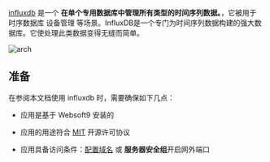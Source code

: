 [influxdb](https://www.influxdata.com/) 是一个 **在单个专用数据库中管理所有类型的时间序列数据。**，它被用于 时序数据库 设备管理  等场景。InfluxDB是一个专门为时间序列数据构建的强大数据库。它使处理此类数据变得无缝而简单。


![arch](https://libs.websoft9.com/Websoft9/DocsPicture/zh/influxdb/influxdb-gui-websoft9.svg)


## 准备

在参阅本文档使用 influxdb 时，需要确保如下几点：

- 应用是基于 Websoft9 安装的

- 应用的用途符合 [MIT](https://opensource.org/licenses/MIT) 开源许可协议

- 应用具备访问条件：[配置域名](./guide/appsetdomain) 或 **服务器安全组**开启网外端口